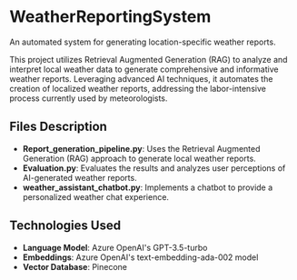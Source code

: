 # WeatherReportingSystem

An automated system for generating location-specific weather reports.

This project utilizes Retrieval Augmented Generation (RAG) to analyze and interpret local weather data to generate comprehensive and informative weather reports. Leveraging advanced AI techniques, it automates the creation of localized weather reports, addressing the labor-intensive process currently used by meteorologists.

## Files Description

- **Report_generation_pipeline.py**: Uses the Retrieval Augmented Generation (RAG) approach to generate local weather reports.
- **Evaluation.py**: Evaluates the results and analyzes user perceptions of AI-generated weather reports.
- **weather_assistant_chatbot.py**: Implements a chatbot to provide a personalized weather chat experience.

## Technologies Used

- **Language Model**: Azure OpenAI's GPT-3.5-turbo
- **Embeddings**: Azure OpenAI's text-embedding-ada-002 model
- **Vector Database**: Pinecone
